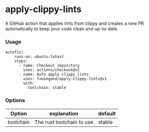 # apply-clippy-lints
A GitHub action that applies lints from clippy and creates a new PR automatically to keep your code clean and up-to-date.

### Usage

```
autofix:
    runs-on: ubuntu-latest
    steps:
      - name: Checkout repository
        uses: actions/checkout@v2
      - name: Auto apply clippy lints
        uses: fxwiegand/apply-clippy-lints@v1
        with:
          toolchain: stable
```

### Options

| Option    | explanation                                                                                                      | default |
|-----------|------------------------------------------------------------------------------------------------------------------|---------|
| toolchain | The rust toolchain to use                                                                                        | stable  |
